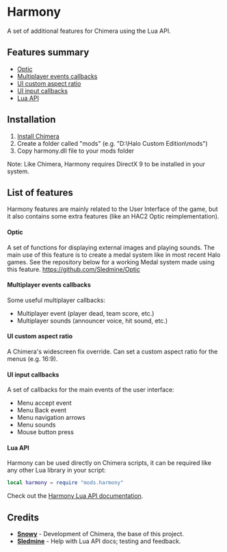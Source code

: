 # Harmony
A set of additional features for Chimera using the Lua API.

## Features summary
- [Optic](#optic)
- [Multiplayer events callbacks](#multiplayer-events-callbacks)
- [UI custom aspect ratio](#ui-custom-aspect-ratio)
- [UI input callbacks](#ui-input-callbacks)
- [Lua API](#lua-api)

## Installation
1. [Install Chimera](https://github.com/SnowyMouse/chimera#installation)
2. Create a folder called "mods" (e.g. "D:\Halo Custom Edition\mods")
3. Copy harmony.dll file to your mods folder  

Note: Like Chimera, Harmony requires DirectX 9 to be installed in your
system.

## List of features
Harmony features are mainly related to the User Interface of the game, but it
also contains some extra features (like an HAC2 Optic reimplementation).

#### Optic
A set of functions for displaying external images and playing sounds. The main
use of this feature is to create a medal system like in most recent Halo
games. See the repository below for a working Medal system made using this
feature. https://github.com/Sledmine/Optic

#### Multiplayer events callbacks
Some useful multiplayer callbacks:
- Multiplayer event (player dead, team score, etc.)
- Multiplayer sounds (announcer voice, hit sound, etc.)

#### UI custom aspect ratio
A Chimera's widescreen fix override. Can set a custom aspect ratio for the 
menus (e.g. 16:9).

#### UI input callbacks
A set of callbacks for the main events of the user interface:
- Menu accept event
- Menu Back event
- Menu navigation arrows
- Menu sounds
- Mouse button press

#### Lua API
Harmony can be used directly on Chimera scripts, it can be required like any
other Lua library in your script:
```lua
local harmony = require "mods.harmony"
```
Check out the [Harmony Lua API documentation](API.md).

## Credits
- [**Snowy**](https://github.com/SnowyMouse) - Development of Chimera, the
base of this project.
- [**Sledmine**](https://github.com/Sledmine) - Help with Lua API docs; testing and feedback.
